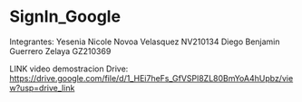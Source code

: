 # SignIn_Google


Integrantes:
Yesenia Nicole Novoa Velasquez NV210134
Diego Benjamin Guerrero Zelaya GZ210369


LINK video demostracion Drive:
https://drive.google.com/file/d/1_HEi7heFs_GfVSPl8ZL80BmYoA4hUpbz/view?usp=drive_link
